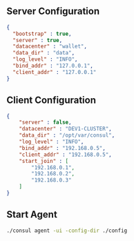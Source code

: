 ## Server Configuration

```json
{
  "bootstrap" : true,
  "server" : true,
  "datacenter" : "wallet",
  "data_dir" : "data",
  "log_level" : "INFO",
  "bind_addr" : "127.0.0.1",
  "client_addr" : "127.0.0.1"
}
```

## Client Configuration

```json
{
	"server" : false,
	"datacenter" : "DEV1-CLUSTER",
	"data_dir" : "/opt/var/consul",
	"log_level" : "INFO",
	"bind_addr" : "192.168.0.5",
	"client_addr" : "192.168.0.5",
	"start_join" : [
		"192.168.0.1",
		"192.168.0.2",
		"192.168.0.3"
	]
}
```

## Start Agent

```bash
./consul agent -ui -config-dir ./config
```
